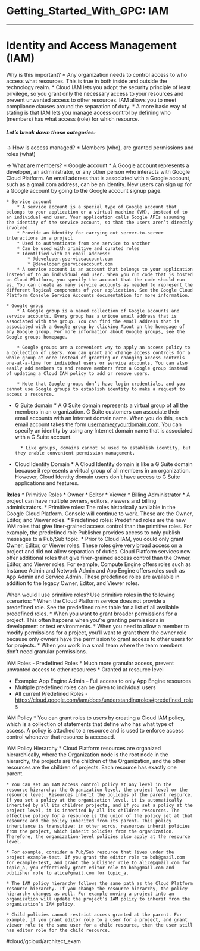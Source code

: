 # Getting_Started_With_GPC: IAM
- - - -
# Identity and Access Management (IAM)
Why is this important?
		* Any organization needs to control access to who access what resources. This is true in both inside and outside the technology realm.
		* Cloud IAM lets you adopt the security principle of least privilege, so you grant only the necessary access to your resources and prevent unwanted access to other resources. IAM allows you to meet compliance clauses around the separation of duty.
		* A more basic way of stating is that IAM lets you manage access control by defining who (members) has what access (role) for which resource.

##### Let’s break down those categories:
-> How is access managed?
		* Members (who), are granted permissions and roles (what)

-> What are members?
	* Google account
		* A Google account represents a developer, an administrator, or any other person who interacts with Google Cloud Platform. An email address that is associated with a Google account, such as a gmail.com address, can be an identity. New users can sign up for a Google account by going to the Google account signup page.

	* Service account
		* A service account is a special type of Google account that belongs to your application or a virtual machine (VM), instead of to an individual end user. Your application calls Google APIs assuming the identity of the service account, so that the users aren’t directly involved.
		* Provide an identity for carrying out server-to-server interactions in a project
		* Used to authenticate from one service to another
		* Can be used with primitive and curated roles
		* Identified with an email address:
			* @developer.gserviceaccount.com
			* @developer.gserviceaccount.com
		* A service account is an account that belongs to your application instead of to an individual end user. When you run code that is hosted on Cloud Platform, you specify the account that the code should run as. You can create as many service accounts as needed to represent the different logical components of your application. See the Google Cloud Platform Console Service Accounts documentation for more information.

	* Google group
		* A Google group is a named collection of Google accounts and service accounts. Every group has a unique email address that is associated with the group. You can find the email address that is associated with a Google group by clicking About on the homepage of any Google group. For more information about Google groups, see the Google groups homepage.

		* Google groups are a convenient way to apply an access policy to a collection of users. You can grant and change access controls for a whole group at once instead of granting or changing access controls one-at-a-time for individual users or service accounts. You can also easily add members to and remove members from a Google group instead of updating a Cloud IAM policy to add or remove users.

		* Note that Google groups don’t have login credentials, and you cannot use Google groups to establish identity to make a request to access a resource.

* G Suite domain
		* A G Suite domain represents a virtual group of all the members in an organization. G Suite customers can associate their email accounts with an Internet domain name. When you do this, each email account takes the form username@yourdomain.com. You can specify an identity by using any Internet domain name that is associated with a G Suite account.

		* Like groups, domains cannot be used to establish identity, but they enable convenient permission management.

* Cloud Identity Domain
		* A Cloud Identity domain is like a G Suite domain because it represents a virtual group of all members in an organization. However, Cloud Identity domain users don’t have access to G Suite applications and features.


**Roles**
	* Primitive Roles
		* Owner
		* Editor
		* Viewer
		* Billing Administrator
		* A project can have multiple owners, editors, viewers and billing administrators.
		* Primitive roles: The roles historically available in the Google Cloud Platform. Console will continue to work. These are the Owner, Editor, and Viewer roles.
		* Predefined roles: Predefined roles are the new IAM roles that give finer-grained access control than the primitive roles. For example, the predefined role Publisher provides access to only publish messages to a Pub/Sub topic.
		* Prior to Cloud IAM, you could only grant Owner, Editor, or Viewer roles. These roles give very broad access on a project and did not allow separation of duties. Cloud Platform services now offer additional roles that give finer-grained access control than the Owner, Editor, and Viewer roles. For example, Compute Engine offers roles such as Instance Admin and Network Admin and App Engine offers roles such as App Admin and Service Admin. These predefined roles are available in addition to the legacy Owner, Editor, and Viewer roles.

When would I use primitive roles?
Use primitive roles in the following scenarios:
	* When the Cloud Platform service does not provide a predefined role. See the predefined roles table for a list of all available predefined roles.
	* When you want to grant broader permissions for a project. This often happens when you’re granting permissions in development or test environments.
	* When you need to allow a member to modify permissions for a project, you’ll want to grant them the owner role because only owners have the permission to grant access to other users for for projects.
	* When you work in a small team where the team members don’t need granular permissions.

IAM Roles - Predefined Roles
	* Much more granular access, prevent unwanted access to other resources
			* Granted at resource level
* Example: App Engine Admin – Full access to only App Engine resources
* Multiple predefined roles can be given to individual users
* All current Predefined Roles - https://cloud.google.com/iam/docs/understandingroles#predefined_roles

IAM Policy
	* You can grant roles to users by creating a Cloud IAM policy, which is a collection of statements that define who has what type of access. A policy is attached to a resource and is used to enforce access control whenever that resource is accessed.

IAM Policy Hierarchy
	* Cloud Platform resources are organized hierarchically, where the Organization node is the root node in the hierarchy, the projects are the children of the Organization, and the other resources are the children of projects. Each resource has exactly one parent.

	* You can set an IAM access control policy at any level in the resource hierarchy: the Organization level, the project level or the resource level. Resources inherit the policies of the parent resource. If you set a policy at the organization level, it is automatically inherited by all its children projects, and if you set a policy at the project level, it is inherited by all its children resources. The effective policy for a resource is the union of the policy set at that resource and the policy inherited from its parent. This policy inheritance is transitive; in other words, resources inherit policies from the project, which inherit policies from the organization. Therefore, the organization-level policies also apply at the resource level.

	* For example, consider a Pub/Sub resource that lives under the project example-test. If you grant the editor role to bob@gmail.com for example-test, and grant the publisher role to alice@gmail.com for topic_a, you effectively grant editor role to bob@gmail.com and publisher role to alice@gmail.com for topic_a.

	* The IAM policy hierarchy follows the same path as the Cloud Platform resource hierarchy. If you change the resource hierarchy, the policy hierarchy changes as well. For example moving a project into an organization will update the project’s IAM policy to inherit from the organization’s IAM policy.

	* Child policies cannot restrict access granted at the parent. For example, if you grant editor role to a user for a project, and grant viewer role to the same user for a child resource, then the user still has editor role for the child resource.
#cloud/gcloud/architect_exam